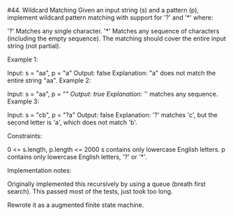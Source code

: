 #44. Wildcard Matching
Given an input string (s) and a pattern (p), implement wildcard pattern matching with support for '?' and '*' where:

'?' Matches any single character.
'*' Matches any sequence of characters (including the empty sequence).
The matching should cover the entire input string (not partial).

Example 1:

Input: s = "aa", p = "a"
Output: false
Explanation: "a" does not match the entire string "aa".
Example 2:

Input: s = "aa", p = "*"
Output: true
Explanation: '*' matches any sequence.
Example 3:

Input: s = "cb", p = "?a"
Output: false
Explanation: '?' matches 'c', but the second letter is 'a', which does not match 'b'.


Constraints:

0 <= s.length, p.length <= 2000
s contains only lowercase English letters.
p contains only lowercase English letters, '?' or '*'.

Implementation notes:

Originally implemented this recursively by using a queue (breath first search).  This
passed most of the tests, just took too long.

Rewrote it as a augmented finite state machine.
